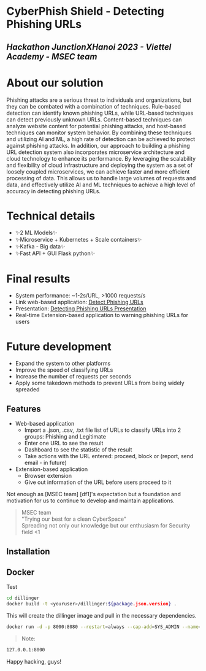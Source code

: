 # CyberPhish Shield - Detecting Phishing URLs
## _Hackathon JunctionXHanoi 2023 - Viettel Academy - MSEC team_

# About our solution
Phishing attacks are a serious threat to individuals and organizations, but they can be combated with a combination of techniques. Rule-based detection can identify known phishing URLs, while URL-based techniques can detect previously unknown URLs. Content-based techniques can analyze website content for potential phishing attacks, and host-based techniques can monitor system behavior. By combining these techniques and utilizing AI and ML, a high rate of detection can be achieved to protect against phishing attacks.
In addition, our approach to building a phishing URL detection system also incorporates microservice architecture and cloud technology to enhance its performance. By leveraging the scalability and flexibility of cloud infrastructure and deploying the system as a set of loosely coupled microservices, we can achieve faster and more efficient processing of data. This allows us to handle large volumes of requests and data, and effectively utilize AI and ML techniques to achieve a high level of accuracy in detecting phishing URLs.
# Technical details
- ✨2 ML Models✨
- ✨Microservice + Kubernetes +  Scale containers✨
- ✨Kafka - Big data✨
- ✨Fast API + GUI Flask python✨
# Final results
- System performance: ~1-2s/URL, >1000 requests/s
- Link web-based application: [Detect Phishing URLs](http://103.182.16.8:3400/)
- Presentation: [Detecting Phishing URLs Presentation](https://drive.google.com/drive/folders/1SQx2JPiDt6ZnVu9dO2mfNar2lg0m6QKB?usp=sharing)
- Real-time Extension-based application to warning phishing URLs for users
# Future development
- Expand the system to other platforms
- Improve the speed of classifying URLs
- Increase the number of requests per seconds 
- Apply some takedown methods to prevent URLs from being widely spreaded

## Features
- Web-based application
    - Import a .json, .csv, .txt file list of URLs to classify URLs into 2 groups: Phishing and Legitimate
    - Enter one URL to see the result
    - Dashboard to see the statistic of the result
    - Take actions with the URL entered: proceed, block or (report, send email - in future)
- Extension-based application
    - Browser extension
    - Give out information of the URL before users proceed to it

Not enough as [MSEC team] [df1]'s expectation but a foundation and motivation for us to continue to develop and maintain applications.

> MSEC team
> </br>
> "Trying our best for a clean CyberSpace"
> </br>
> Spreading not only our knowledge but our enthusiasm for Security field <1

## Installation

## Docker
Test
```sh
cd dillinger
docker build -t <youruser>/dillinger:${package.json.version} .
```
This will create the dillinger image and pull in the necessary dependencies.

```sh
docker run -d -p 8000:8080 --restart=always --cap-add=SYS_ADMIN --name=dillinger <youruser>/dillinger:${package.json.version}
```

> Note: 

```sh
127.0.0.1:8000
```
Happy hacking, guys!
